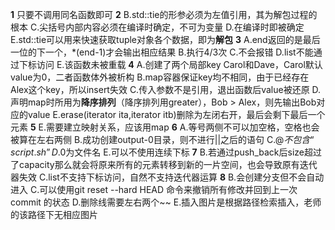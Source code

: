 **1**
只要不调用同名函数即可
**2**
B.std::tie的形参必须为左值引用，其为解包过程的根本
C.尖括号内部内容必须在编译时确定，不可为变量
D.在编译时即被确定
E.std::tie可以用来快速获取tuple对象各个数据，即为**解包**
**3**
A.end返回的是最后一位的下一个，*(end-1)才会输出相应结果
B.执行4/3次
C.不会报错
D.list不能通过下标访问
E.该函数未被重载
**4**
A.创建了两个局部key Carol和Dave，Carol默认value为0，二者函数体外被析构
B.map容器保证key均不相同，由于已经存在Alex这个key，所以insert失效
C.传入参数不是引用，退出函数后value被还原
D.声明map时所用为**降序排列**（降序排列用greater），Bob > Alex，则先输出Bob对应的value
E.erase(iterator ita,iterator itb)删除为左闭右开，最后会剩下最后一个元素
**5**
E.需要建立映射关系，应该用map
**6**
A.等号两侧不可以加空格，空格也会被算在左右两侧
B.成功创建output-0目录，则不进行||之后的语句
C.$@不包含“script.sh”
D.$0为文件名
E.可以不使用连续下标
**7**
B.若通过push_back后size超过了capacity那么就会将原来所有的元素转移到新的一片空间，也会导致原有迭代器失效
C.list不支持下标访问，自然不支持迭代器运算
**8**
B.会创建分支但不会自动进入
C.可以使用git reset --hard HEAD 命令来撤销所有修改并回到上一次 commit 的状态
D.删除线需要左右两个~~
E.插入图片是根据路径检索插入，老师的该路径下无相应图片
